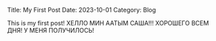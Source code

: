 Title: My First Post
Date: 2023-10-01
Category: Blog

This is my first post! ХЕЛЛО
МИН ААТЫМ САША!!!
ХОРОШЕГО ВСЕМ ДНЯ!
У МЕНЯ ПОЛУЧИЛОСЬ!

